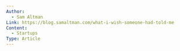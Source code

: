 ```yaml
---
Author:
  - Sam Altman
Link: https://blog.samaltman.com/what-i-wish-someone-had-told-me
Content:
  - Startups
Type: Article
---
```

